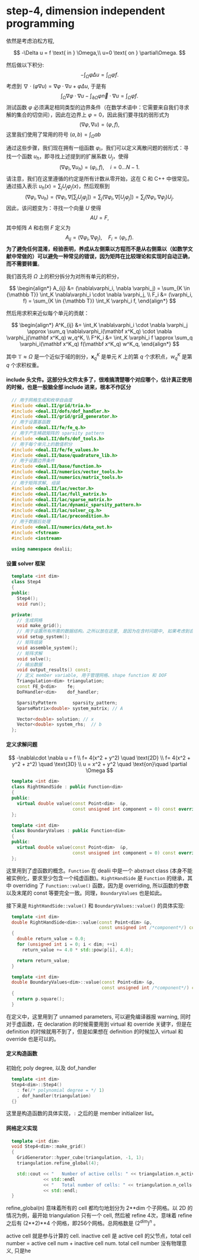 # step-4, dimension independent programming

依然是考虑泊松方程,

$$
-\Delta u = f \text{ in } \Omega,\\
u=0 \text{ on } \partial\Omega.
$$

然后做以下积分:
$$
-\int_\Omega \varphi \Delta u = \int_\Omega \varphi f.
$$
考虑到 $\nabla \cdot (\varphi \nabla u) = \nabla \varphi \cdot \nabla u + \varphi\Delta u$, 于是有
$$
\int_\Omega \nabla \varphi \cdot \nabla u - \int_{\partial\Omega} \varphi \vec{n} \cdot \nabla u = \int_\Omega \varphi f.
$$
测试函数 $\varphi$ 必须满足相同类型的边界条件（在数学术语中：它需要来自我们寻求解的集合的切空间），因此在边界上 $\varphi = 0$，因此我们要寻找的弱形式为
$$
(\nabla \varphi, \nabla u) = (\varphi, f),
$$
这里我们使用了常用的符号 $(a, b) = \int_\Omega ab$

通过这些步骤，我们现在拥有一组函数 $\varphi_i$，我们可以定义离散问题的弱形式：寻找一个函数 $u_h$，即寻找上述提到的扩展系数 $U_j$，使得
$$
(\nabla \varphi_i, \nabla u_h) = (\varphi_i, f), \quad i = 0 \ldots N-1.
$$
请注意，我们在这里遵循的约定是所有计数从零开始，这在 C 和 C++ 中很常见。通过插入表示 $u_h(x) = \sum_j U_j \varphi_j(x)$，然后观察到
$$
(\nabla \varphi_i, \nabla u_h) = (\nabla \varphi_i, \nabla[\sum_j U_j \varphi_j]) = \sum_j (\nabla \varphi_i, \nabla[U_j \varphi_j]) = \sum_j (\nabla \varphi_i, \nabla \varphi_j) U_j.
$$
因此，该问题变为：寻找一个向量 $U$ 使得
$$
AU = F,
$$
其中矩阵 $A$ 和右侧 $F$ 定义为
$$
A_{ij} = (\nabla \varphi_i, \nabla \varphi_j), \quad F_i = (\varphi_i, f).
$$
**为了避免任何混淆，经验表明，养成从左侧乘以方程而不是从右侧乘以（如数学文献中常做的）可以避免一种常见的错误，因为矩阵在比较理论和实现时自动正确，而不需要转置**。

我们首先将 $\Omega$ 上的积分拆分为对所有单元的积分，

$$ 
  \begin{align*}
    A_{ij} &= (\nabla\varphi_i, \nabla \varphi_j) 
    = \sum_{K \in {\mathbb T}} \int_K \nabla\varphi_i \cdot \nabla \varphi_j, \\
    F_i &= (\varphi_i, f) 
    = \sum_{K \in {\mathbb T}} \int_K \varphi_i f,
  \end{align*}
$$ 

  然后用求积来近似每个单元的贡献：
  
$$ 
  \begin{align*}
    A^K_{ij} &=
    \int_K \nabla\varphi_i \cdot \nabla \varphi_j 
    \approx 
    \sum_q \nabla\varphi_i(\mathbf x^K_q) \cdot \nabla 
    \varphi_j(\mathbf x^K_q) w_q^K, \\
    F^K_i &=
    \int_K \varphi_i f 
    \approx 
    \sum_q \varphi_i(\mathbf x^K_q) f(\mathbf x^K_q) w^K_q,
  \end{align*}
$$ 

  其中 $\mathbb{T} \approx \Omega$ 是一个近似于域的剖分，$\mathbf x^K_q$ 是单元 $K$ 上的第 $q$ 个求积点，$w^K_q$ 是第 $q$ 个求积权重。

#### include 头文件。这部分头文件太多了，很难搞清楚哪个对应哪个，估计真正使用的时候，也是一股脑全部 include 进来，根本不作区分

```cpp
  // 用于网格生成和枚举自由度
  #include <deal.II/grid/tria.h>
  #include <deal.II/dofs/dof_handler.h>
  #include <deal.II/grid/grid_generator.h>
  // 用于设置基函数
  #include <deal.II/fe/fe_q.h>
  // 用于产生稀疏矩阵的 sparsity pattern
  #include <deal.II/dofs/dof_tools.h>
  // 用于每个单元上的数值积分
  #include <deal.II/fe/fe_values.h>
  #include <deal.II/base/quadrature_lib.h>
  // 用于设置边界条件
  #include <deal.II/base/function.h>
  #include <deal.II/numerics/vector_tools.h>
  #include <deal.II/numerics/matrix_tools.h>
  // 用于矩阵求解, 组装
  #include <deal.II/lac/vector.h>
  #include <deal.II/lac/full_matrix.h>
  #include <deal.II/lac/sparse_matrix.h>
  #include <deal.II/lac/dynamic_sparsity_pattern.h>
  #include <deal.II/lac/solver_cg.h>
  #include <deal.II/lac/precondition.h>
  // 用于数据后处理
  #include <deal.II/numerics/data_out.h>
  #include <fstream>
  #include <iostream>
  
  using namespace dealii;
```

#### 设置 solver 框架

```cpp
  template <int dim>
  class Step4
  {
  public:
    Step4();
    void run();

  private:
    // 生成网格
    void make_grid();
    // 用于设置所有所需的数据结构。之所以放在这里, 是因为在含时问题中, 如果考虑到自适应网格, 就需要每隔几个时间步就要重新设置一遍数据结构
    void setup_system();
    // 矩阵组装
    void assemble_system();
    // 矩阵求解
    void solve();
    // 输出数据
    void output_results() const;
	// 定义 member variable, 用于管理网格、shape function 和 DOF
    Triangulation<dim> triangulation;
    const FE_Q<dim>    fe;
    DoFHandler<dim>    dof_handler;

    SparsityPattern      sparsity_pattern;
    SparseMatrix<double> system_matrix; // A

    Vector<double> solution; // x
    Vector<double> system_rhs;  // b
  };
```

#### 定义求解问题

$$
-\nabla\cdot \nabla u = f \\
f= 4(x^2 + y^2) \quad \text{2D} \\
f= 4(x^2 + y^2 + z^2) \quad \text{3D} \\
u = x^2 + y^2 \quad  \text{on}\quad \partial \Omega
$$

```cpp
  template <int dim>
  class RightHandSide : public Function<dim>
  {
  public:
    virtual double value(const Point<dim>  &p,
                         const unsigned int component = 0) const override;
  };

  template <int dim>
  class BoundaryValues : public Function<dim>
  {
  public:
    virtual double value(const Point<dim>  &p,
                         const unsigned int component = 0) const override;
  };
```

这里用到了虚函数的概念。`Function` 在 dealii 中是一个 abstract class (本身不能被实例化，要求至少包含一个纯虚函数)。`RightHandSide` 是 `Function` 的继承，其中 overriding 了 `Function::value()` 函数，因为是 overriding, 所以函数的参数以及末尾的 const 等要完全一致。同理，`BoundaryValues` 也是如此。

接下来是 `RightHandSide::value()` 和 `BoundaryValues::value()` 的具体实现:

```cpp
  template <int dim>
  double RightHandSide<dim>::value(const Point<dim> &p,
                                   const unsigned int /*component*/) const
  {
    double return_value = 0.0;
    for (unsigned int i = 0; i < dim; ++i)
      return_value += 4.0 * std::pow(p[i], 4.0);

    return return_value;
  }

  template <int dim>
  double BoundaryValues<dim>::value(const Point<dim> &p,
                                    const unsigned int /*component*/) const
  {
    return p.square();
  }
```

在定义中，这里用到了 unnamed parameters, 可以避免编译器报 warning, 同时对于虚函数，在 declaration 的时候需要用到 virtual 和 override 关键字，但是在 definition 的时候就用不到了，但是如果想在 definition 的时候加入 virtual 和 override 也是可以的。

#### 定义构造函数

初始化 poly degree, 以及 dof_handler

```cpp
  template <int dim>
  Step4<dim>::Step4()
    : fe(/* polynomial degree = */ 1)
    , dof_handler(triangulation)
  {}
```

这里是构造函数的具体实现，`:` 之后的是 member initializer list。


#### 网格定义实现

```cpp
  template <int dim>
  void Step4<dim>::make_grid()
  {
    GridGenerator::hyper_cube(triangulation, -1, 1);
    triangulation.refine_global(4);

    std::cout << "   Number of active cells: " << triangulation.n_active_cells()
              << std::endl
              << "   Total number of cells: " << triangulation.n_cells()
              << std::endl;
  }
```

refine_global(n) 意味着所有的 cell 都均匀地划分为 2\*\*dim 个子网格。以 2D 的情况为例，最开始 triangulation 只有一个 cell, 然后被 refine 4次，意味着 refine 之后有 (2\*\*2)**4 个网格，即256个网格。总网格数是 $(2^{dim})^n$ 。

active cell 就是参与计算的 cell. inactive cell 是 active cell 的父节点，total cell number = active cell num + inactive cell num. total cell number 没有物理意义, 只是he




<!--stackedit_data:
eyJoaXN0b3J5IjpbLTM1MzEzNTgwNSw2NzIwNDYzMTYsMTM4MT
cwOTA4NCwtMTgwMTQ1NDQyOCwyOTIwODIwODEsLTE3MTEzMzEw
MjYsMTM5OTgyOTk5MywtMTI0Njc0MTYwMSwtMTIwMjQ0NjY4Ny
w0MjE3NDcwMDMsMTE5MzIwNTg5OSwtMTUzNTY3NjAxNCw1NTMw
MzA1NDQsLTE0MDU4MjM4MjgsMTI1Nzk3NzIxOSwtMTk1NzUzMT
kwMywxNzgzOTc4OTc0LDIzOTY5NzQ0MF19
-->